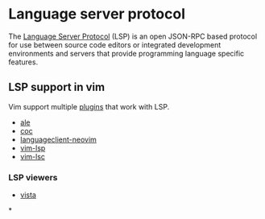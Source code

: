 # Language server protocol

The [Language Server Protocol][100] (LSP) is an open JSON-RPC based protocol
for use between source code editors or integrated development environments and
servers that provide programming language specific features.

[100]: https://en.wikipedia.org/wiki/Language_Server_Protocol

## LSP support in vim

Vim support multiple [plugins][200] that work with LSP.

[200]: https://vimawesome.com/?q=lsp

* [ale][210]
* [coc][220]
* [languageclient-neovim][230]
* [vim-lsp][240]
* [vim-lsc][250]

[210]: https://github.com/dense-analysis/ale
[220]: https://github.com/neoclide/coc.nvim
[230]: https://github.com/autozimu/languageclient-neovim
[240]: https://github.com/prabirshrestha/vim-lsp
[250]: https://github.com/natebosch/vim-lsc

### LSP viewers

* [vista][300]

[300]: https://github.com/liuchengxu/vista.vim
*
